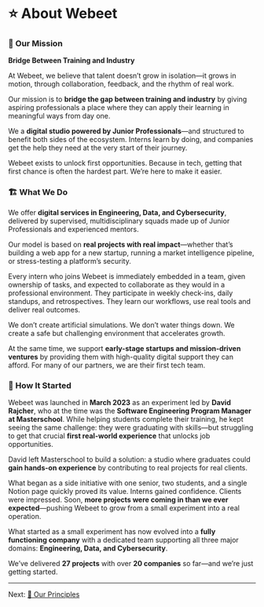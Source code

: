# ⭐️ About Webeet

### 🔭 Our Mission

<aside>

**Bridge Between Training and Industry**

</aside>

At Webeet, we believe that talent doesn’t grow in isolation—it grows in motion, through collaboration, feedback, and the rhythm of real work.

Our mission is to **bridge the gap between training and industry** by giving aspiring professionals a place where they can apply their learning in meaningful ways from day one.

We a **digital studio powered by Junior Professionals**—and structured to benefit both sides of the ecosystem. Interns learn by doing, and companies get the help they need at the very start of their journey.

Webeet exists to unlock first opportunities. Because in tech, getting that first chance is often the hardest part. We’re here to make it easier.

### 🏗️ What We Do

We offer **digital services in Engineering, Data, and Cybersecurity**, delivered by supervised, multidisciplinary squads made up of Junior Professionals and experienced mentors.

Our model is based on **real projects with real impact**—whether that’s building a web app for a new startup, running a market intelligence pipeline, or stress-testing a platform’s security.

Every intern who joins Webeet is immediately embedded in a team, given ownership of tasks, and expected to collaborate as they would in a professional environment. They participate in weekly check-ins, daily standups, and retrospectives. They learn our workflows, use real tools and deliver real outcomes.

We don’t create artificial simulations. We don’t water things down. We create a safe but challenging environment that accelerates growth.

At the same time, we support **early-stage startups and mission-driven ventures** by providing them with high-quality digital support they can afford. For many of our partners, we are their first tech team.

### 📆 How It Started

Webeet was launched in **March 2023** as an experiment led by **David Rajcher**, who at the time was the **Software Engineering Program Manager at Masterschool**. While helping students complete their training, he kept seeing the same challenge: they were graduating with skills—but struggling to get that crucial **first real-world experience** that unlocks job opportunities.

David left Masterschool to build a solution: a studio where graduates could **gain hands-on experience** by contributing to real projects for real clients.

What began as a side initiative with one senior, two students, and a single Notion page quickly proved its value. Interns gained confidence. Clients were impressed. Soon, **more projects were coming in than we ever expected**—pushing Webeet to grow from a small experiment into a real operation.

What started as a small experiment has now evolved into a **fully functioning company** with a dedicated team supporting all three major domains: **Engineering, Data, and Cybersecurity**.

We’ve delivered **27 projects** with over **20 companies** so far—and we’re just getting started.

-------
Next: [🧭 Our Principles](https://github.com/webeet-io/_onboarding/blob/main/Day%201/1-%20%F0%9F%A7%AD%20Our%20Principles.md)
